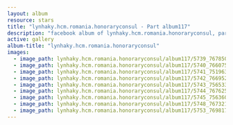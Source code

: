 ```yaml
---
layout: album
resource: stars
title: "lynhaky.hcm.romania.honoraryconsul - Part album117"
description: "facebook album of lynhaky.hcm.romania.honoraryconsul, part album117."
active: gallery
album-title: "lynhaky.hcm.romania.honoraryconsul"
images:
  - image_path: lynhaky.hcm.romania.honoraryconsul/album117/5739_76785057_2759827480718770_5842358203597193216_n.jpg
  - image_path: lynhaky.hcm.romania.honoraryconsul/album117/5740_76607545_2759827387385446_2266329069572325376_n.jpg
  - image_path: lynhaky.hcm.romania.honoraryconsul/album117/5741_75196386_2759827370718781_8973552506713931776_n.jpg
  - image_path: lynhaky.hcm.romania.honoraryconsul/album117/5742_76695261_2759827317385453_6380187468829818880_n.jpg
  - image_path: lynhaky.hcm.romania.honoraryconsul/album117/5743_75653338_2759827247385460_8989161195256676352_n.jpg
  - image_path: lynhaky.hcm.romania.honoraryconsul/album117/5744_76762532_2759827157385469_8860895063568285696_n.jpg
  - image_path: lynhaky.hcm.romania.honoraryconsul/album117/5745_75636051_2759827127385472_7047368938425942016_n.jpg
  - image_path: lynhaky.hcm.romania.honoraryconsul/album117/5748_76732176_2759826677385517_5951665443402940416_n.jpg
  - image_path: lynhaky.hcm.romania.honoraryconsul/album117/5753_76981724_2759826320718886_4156512707316547584_n.jpg
---
```

